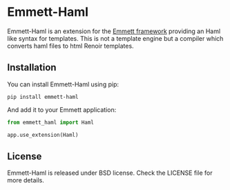 # Emmett-Haml

Emmett-Haml is an extension for the [Emmett framework](http://github.com/emmett-framework/emmett) providing an Haml like syntax for templates. This is not a template engine but a compiler which converts haml files to html Renoir templates.

## Installation

You can install Emmett-Haml using pip:

    pip install emmett-haml

And add it to your Emmett application:

```python
from emmett_haml import Haml

app.use_extension(Haml)
```

## License

Emmett-Haml is released under BSD license. Check the LICENSE file for more details.
